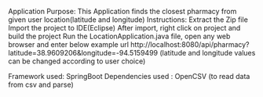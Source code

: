 Application Purpose:
	This Application finds the closest pharmacy from given user location(latitude and longitude)
Instructions:
	Extract the Zip file
	Import the project to IDE(Eclipse)
	After import, right click on project and build the project
	Run the LocationApplication.java file, open any web browser and enter below example url
		http://localhost:8080/api/pharmacy?latitude=38.9609206&longitude=-94.5159499 (latitude and longitude values can be changed according to user choice)
		

Framework used: SpringBoot
Dependencies used : OpenCSV (to read data from csv and parse)
